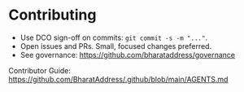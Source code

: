 # Contributing

- Use DCO sign-off on commits: `git commit -s -m "..."`.
- Open issues and PRs. Small, focused changes preferred.
- See governance: https://github.com/bharataddress/governance

Contributor Guide: https://github.com/BharatAddress/.github/blob/main/AGENTS.md
